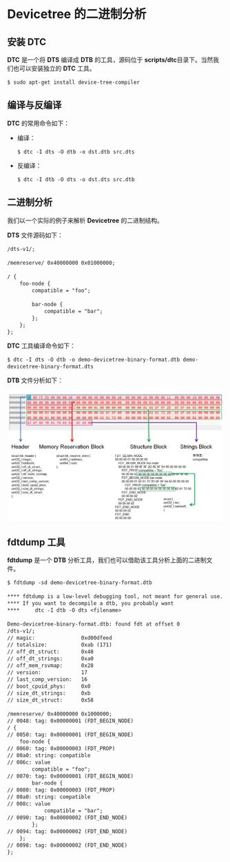 # **Devicetree** 的二进制分析

## 安装 **DTC**

**DTC** 是一个将 **DTS** 编译成 **DTB** 的工具，源码位于 **scripts/dtc**目录下。当然我们也可以安装独立的 **DTC** 工具。

```
$ sudo apt-get install device-tree-compiler
```

## 编译与反编译

**DTC** 的常用命令如下：

 - 编译：

    ```
    $ dtc -I dts -O dtb -o dst.dtb src.dts
    ```

 - 反编译：

    ```
    $ dtc -I dtb -O dts -o dst.dts src.dtb
    ```

## 二进制分析

我们以一个实际的例子来解析 **Devicetree** 的二进制结构。

**DTS** 文件源码如下：

```
/dts-v1/;

/memreserve/ 0x40000000 0x01000000;

/ {
    foo-node {
        compatible = "foo";

        bar-node {
            compatible = "bar";
        };
    };
};
```

**DTC** 工具编译命令如下：

```
$ dtc -I dts -O dtb -o demo-devicetree-binary-format.dtb demo-devicetree-binary-format.dts
```

**DTB** 文件分析如下：

 ![Binary Format][1]

## **fdtdump** 工具

**fdtdump** 是一个 **DTB** 分析工具，我们也可以借助该工具分析上面的二进制文件。

```
$ fdtdump -sd demo-devicetree-binary-format.dtb

**** fdtdump is a low-level debugging tool, not meant for general use.
**** If you want to decompile a dtb, you probably want
****     dtc -I dtb -O dts <filename>

Demo-devicetree-binary-format.dtb: found fdt at offset 0
/dts-v1/;
// magic:               0xd00dfeed
// totalsize:           0xab (171)
// off_dt_struct:       0x48
// off_dt_strings:      0xa0
// off_mem_rsvmap:      0x28
// version:             17
// last_comp_version:   16
// boot_cpuid_phys:     0x0
// size_dt_strings:     0xb
// size_dt_struct:      0x58

/memreserve/ 0x40000000 0x1000000;
// 0048: tag: 0x00000001 (FDT_BEGIN_NODE)
/ {
// 0050: tag: 0x00000001 (FDT_BEGIN_NODE)
    foo-node {
// 0060: tag: 0x00000003 (FDT_PROP)
// 00a0: string: compatible
// 006c: value
        compatible = "foo";
// 0070: tag: 0x00000001 (FDT_BEGIN_NODE)
        bar-node {
// 0080: tag: 0x00000003 (FDT_PROP)
// 00a0: string: compatible
// 008c: value
            compatible = "bar";
// 0090: tag: 0x00000002 (FDT_END_NODE)
        };
// 0094: tag: 0x00000002 (FDT_END_NODE)
    };
// 0098: tag: 0x00000002 (FDT_END_NODE)
};
```

 [1]: ./images/Binary_Format.PNG
